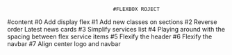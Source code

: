                                       #FLEXBOX ROJECT
#content
	#0 Add display flex
	#1 Add new classes on sections
	#2 Reverse order Latest news cards
	#3 Simplify services list
	#4 Playing around with the spacing between flex service items
	#5 Flexify the header
	#6 Flexify the navbar
	#7 Align center logo and navbar	
